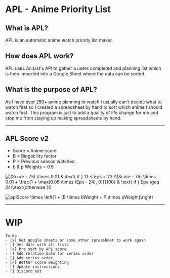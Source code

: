 # APL - Anime Priority List

## What is APL?
APL is an automatic anime watch priority list maker.

## How does APL work?
APL uses AniList's API to gather a users completed and planning list which is then imported into a Google Sheet where the data can be sorted.

## What is the purpose of APL?
As I have over 250+ anime planning to watch I usually can't decide what to watch first so I created a spreadsheet by hand to sort which anime I should watch first. This program is just to add a quality of life change for me and stop me from staying up making spreadsheets by hand.

***

## APL Score v2
- Score = Anime score
- B = Bingability factor
- P = Previous season watched
- b & p Weights = 0.5

<img src="https://i.upmath.me/svg/(Score%20-%2075)%20%5Ctimes%200.01%20%26%20%5Ctext%7B%20if%20%7D%2012%20%3C%20Eps%20%3C%2023%20%5C%5C(Score%20-%2075)%20%5Ctimes%200.01%20%2B%20%5Cfrac%7B1%20%2B%20%5Cmax(0.05%20%5Ctimes%20(Eps%20-%2024)%2C%200)%7D%7B100%7D%20%26%20%5Ctext%7B%20if%20%7D%20Eps%20%5Cgeq%2024%5C%5C%5Ctext%7Botherwise%20%7D0%0A" alt="(Score - 75) \times 0.01 &amp; \text{ if } 12 &lt; Eps &lt; 23 \\(Score - 75) \times 0.01 + \frac{1 + \max(0.05 \times (Eps - 24), 0)}{100} &amp; \text{ if } Eps \geq 24\\\text{otherwise }0
" />

<img src="https://i.upmath.me/svg/aplScore%20%5Ctimes%20%5Cleft(1%20%2B%20(B%20%5Ctimes%20bWeight%20%2B%20P%20%5Ctimes%20pWeight)%5Cright)" alt="aplScore \times \left(1 + (B \times bWeight + P \times pWeight)\right)" />


***


# WIP #

```[tasklist]
To-do
- [x] Get google sheets or some other spreasheet to work again
- [] Get date with all lists
- [x] Pre sort by APL score
- [] Add relation data for series order
- [] Add series order
- [/] Better score weighting
- [] Update instructions
- [] Discord bot
```
